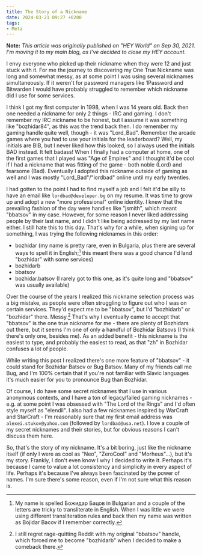 ```yaml
---
title: The Story of a Nickname
date: 2024-03-21 09:27 +0200
tags:
- Meta
---
```


**Note:** _This article was originally published on "HEY World" on Sep 30, 2021.
I'm moving it to my main blog, as I've decided to close my HEY account._

I envy everyone who picked up their nickname when they were 12 and just stuck
with it. For me the journey to discovering my One True Nickname was long and
somewhat messy, as at some point I was using several nicknames
simultaneously. If it weren't for password managers like 1Password and Bitwarden I would have
probably struggled to remember which nickname did I use for some services.

I think I got my first computer in 1998, when I was 14 years old. Back then one
needed a nickname for only 2 things - IRC and gaming. I don't remember my IRC
nickname to be honest, but I assume it was something like "bozhidar84", as this
was the trend back then. I do remember my gaming handle quite well, though - it
was "Lord_Bad". Remember the arcade games where you had to use your initials for
the leaderboard? Well, my initials are BIB, but I never liked how this looked,
so I always used the initials BAD instead. It felt badass! When I finally had a
computer at home, one of the first games that I played was "Age of Empires" and
I thought it'd be cool if I had a nickname that was fitting of the game - both
noble (Lord) and fearsome (Bad). Eventually I adopted this nickname outside of
gaming as well and I was mostly "Lord_Bad"/"lordbad" online until my early
twenties.

I had gotten to the point I had to find myself a job and I felt it'd be silly to
have an email like `lordbad@developer.bg` on my resume. It was time to grow up and
adopt a new "more professional" online identity. I knew that the prevailing
fashion of the day were handles like "jsmith", which meant "bbatsov" in my
case. However, for some reason I never liked addressing people by their last
name, and I didn't like being addressed by my last name either. I still hate
this to this day. That's why for a while, when signing up for something, I was
trying the following nicknames in this order:

- bozhidar (my name is pretty rare, even in Bulgaria, plus there are several ways to spell it in English;[^1] this meant there was a good chance I'd land "bozhidar" with some services)
- bozhidarb
- bbatsov
- bozhidar.batsov (I rarely got to this one, as it's quite long and "bbatsov" was usually available)

Over the course of the years I realized this nickname selection process was a
big mistake, as people were often struggling to figure out who I was on certain
services. They'd expect me to be "bbatsov", but I'd "bozhidarb" or "bozhidar"
there. Messy.[^2] That's why I eventually came to accept that "bbatsov" is the one
true nickname for me - there are plenty of Bozhidars out there, but it seems I'm
one of only a handful of Bozhidar Batsovs (I think there's only one, besides
me). As an added benefit - this nickname is the easiest to type, and probably
the easiest to read, as that "zh" in Bozhidar confuses a lot of people.

While writing this post I realized there's one more feature of "bbatsov" - it
could stand for Bozhidar Batsov or Bug Batsov. Many of my friends call me Bug,
and I'm 100% certain that if you're not familiar with Slavic languages it's much
easier for you to pronounce Bug than Bozhidar.

Of course, I do have some secret nicknames that I use in various anonymous
contexts, and I have a ton of legacy/failed gaming nicknames - e.g. at some
point I was obsessed with "The Lord of the Rings" and I'd often style myself as
"elendil". I also had a few nicknames inspired by WarCraft and StarCraft - I'm
reasonably sure that my first email address was `alexei.stukov@yahoo.com`
(followed by `lordbad@usa.net`). I love a couple of my secret nicknames and their
stories, but for obvious reasons I can't discuss them here.

So, that's the story of my nickname. It's a bit boring, just like the nickname
itself (if only I were as cool as "Neo", "ZeroCool" and "Morheus"...), but it's
my story. Frankly, I don't even know I why I decided to write it. Perhaps it's
because I came to value a lot consistency and simplicity in every aspect of
life. Perhaps it's because I've always been fascinated by the power of
names. I'm sure there's some reason, even if I'm not sure what this reason is.

[^1]: My name is spelled Божидар Бацов in Bulgarian and a couple of the letters are tricky to transliterate in English. When I was little we were using different transliteration rules and back then my name was written as Bojidar Bacov if I remember correctly.
[^2]: I still regret rage-quitting Reddit with my original "bbatsov" handle, which forced me to become "bozhidarb" when I decided to make a comeback there.

